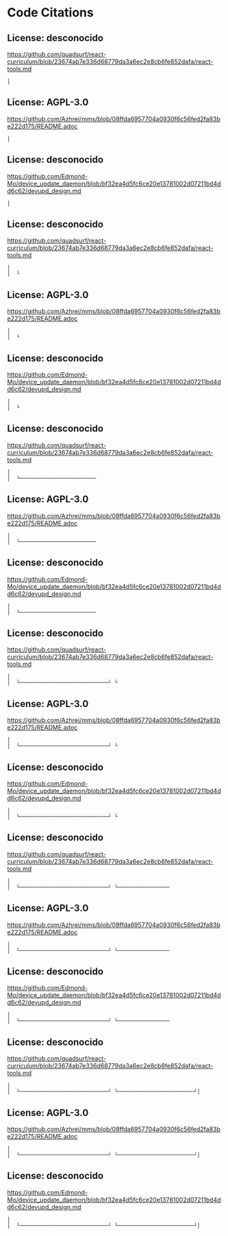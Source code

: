 # Code Citations

## License: desconocido
https://github.com/quadsurf/react-curriculum/blob/23674ab7e336d68779da3a6ec2e8cb6fe852dafa/react-tools.md

```
│
```


## License: AGPL-3.0
https://github.com/Azhrei/mms/blob/08ffda6957704a0930f6c56fed2fa83be222d175/README.adoc

```
│
```


## License: desconocido
https://github.com/Edmond-Mo/device_update_daemon/blob/bf32ea4d5fc6ce20e13781002d07211bd4dd6c62/devupd_design.md

```
│
```


## License: desconocido
https://github.com/quadsurf/react-curriculum/blob/23674ab7e336d68779da3a6ec2e8cb6fe852dafa/react-tools.md

```
│
│  └
```


## License: AGPL-3.0
https://github.com/Azhrei/mms/blob/08ffda6957704a0930f6c56fed2fa83be222d175/README.adoc

```
│
│  └
```


## License: desconocido
https://github.com/Edmond-Mo/device_update_daemon/blob/bf32ea4d5fc6ce20e13781002d07211bd4dd6c62/devupd_design.md

```
│
│  └
```


## License: desconocido
https://github.com/quadsurf/react-curriculum/blob/23674ab7e336d68779da3a6ec2e8cb6fe852dafa/react-tools.md

```
│
│  └─────────────────────────
```


## License: AGPL-3.0
https://github.com/Azhrei/mms/blob/08ffda6957704a0930f6c56fed2fa83be222d175/README.adoc

```
│
│  └─────────────────────────
```


## License: desconocido
https://github.com/Edmond-Mo/device_update_daemon/blob/bf32ea4d5fc6ce20e13781002d07211bd4dd6c62/devupd_design.md

```
│
│  └─────────────────────────
```


## License: desconocido
https://github.com/quadsurf/react-curriculum/blob/23674ab7e336d68779da3a6ec2e8cb6fe852dafa/react-tools.md

```
│
│  └─────────────────────────────┘ └
```


## License: AGPL-3.0
https://github.com/Azhrei/mms/blob/08ffda6957704a0930f6c56fed2fa83be222d175/README.adoc

```
│
│  └─────────────────────────────┘ └
```


## License: desconocido
https://github.com/Edmond-Mo/device_update_daemon/blob/bf32ea4d5fc6ce20e13781002d07211bd4dd6c62/devupd_design.md

```
│
│  └─────────────────────────────┘ └
```


## License: desconocido
https://github.com/quadsurf/react-curriculum/blob/23674ab7e336d68779da3a6ec2e8cb6fe852dafa/react-tools.md

```
│
│  └─────────────────────────────┘ └─────────────────
```


## License: AGPL-3.0
https://github.com/Azhrei/mms/blob/08ffda6957704a0930f6c56fed2fa83be222d175/README.adoc

```
│
│  └─────────────────────────────┘ └─────────────────
```


## License: desconocido
https://github.com/Edmond-Mo/device_update_daemon/blob/bf32ea4d5fc6ce20e13781002d07211bd4dd6c62/devupd_design.md

```
│
│  └─────────────────────────────┘ └─────────────────
```


## License: desconocido
https://github.com/quadsurf/react-curriculum/blob/23674ab7e336d68779da3a6ec2e8cb6fe852dafa/react-tools.md

```
│
│  └─────────────────────────────┘ └─────────────────────────┘│
```


## License: AGPL-3.0
https://github.com/Azhrei/mms/blob/08ffda6957704a0930f6c56fed2fa83be222d175/README.adoc

```
│
│  └─────────────────────────────┘ └─────────────────────────┘│
```


## License: desconocido
https://github.com/Edmond-Mo/device_update_daemon/blob/bf32ea4d5fc6ce20e13781002d07211bd4dd6c62/devupd_design.md

```
│
│  └─────────────────────────────┘ └─────────────────────────┘│
```

